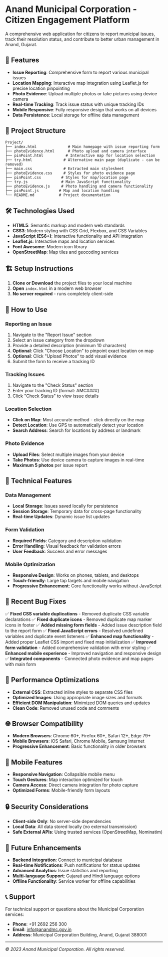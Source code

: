 # Anand Municipal Corporation - Citizen Engagement Platform

A comprehensive web application for citizens to report municipal issues, track their resolution status, and contribute to better urban management in Anand, Gujarat.

## 🚀 Features

- **Issue Reporting**: Comprehensive form to report various municipal issues
- **Location Mapping**: Interactive map integration using Leaflet.js for precise location pinpointing
- **Photo Evidence**: Upload multiple photos or take pictures using device camera
- **Real-time Tracking**: Track issue status with unique tracking IDs
- **Mobile Responsive**: Fully responsive design that works on all devices
- **Data Persistence**: Local storage for offline data management

## 📁 Project Structure

```
Project/
├── index.html              # Main homepage with issue reporting form
├── photoEvidence.html      # Photo upload and camera interface
├── pinPoint.html          # Interactive map for location selection
├── try.html              # Alternative main page (duplicate - can be removed)
├── main.css              # Extracted main stylesheet
├── photoEvidence.css     # Styles for photo evidence page
├── pinPoint.css         # Styles for map/location page
├── try.js               # Main JavaScript functionality
├── photoEvidence.js     # Photo handling and camera functionality
├── pinPoint.js         # Map and location handling
└── README.md           # Project documentation
```

## 🛠️ Technologies Used

- **HTML5**: Semantic markup and modern web standards
- **CSS3**: Modern styling with CSS Grid, Flexbox, and CSS Variables
- **JavaScript (ES6+)**: Interactive functionality and API integration
- **Leaflet.js**: Interactive maps and location services
- **Font Awesome**: Modern icon library
- **OpenStreetMap**: Map tiles and geocoding services

## 🏗️ Setup Instructions

1. **Clone or Download** the project files to your local machine
2. **Open** `index.html` in a modern web browser
3. **No server required** - runs completely client-side

## 🎯 How to Use

### Reporting an Issue
1. Navigate to the "Report Issue" section
2. Select an issue category from the dropdown
3. Provide a detailed description (minimum 10 characters)
4. **Optional**: Click "Choose Location" to pinpoint exact location on map
5. **Optional**: Click "Upload Photos" to add visual evidence
6. Submit the form to receive a tracking ID

### Tracking Issues
1. Navigate to the "Check Status" section
2. Enter your tracking ID (format: AMC####)
3. Click "Check Status" to view issue details

### Location Selection
- **Click on Map**: Most accurate method - click directly on the map
- **Detect Location**: Use GPS to automatically detect your location
- **Search Address**: Search for locations by address or landmark

### Photo Evidence
- **Upload Files**: Select multiple images from your device
- **Take Photos**: Use device camera to capture images in real-time
- **Maximum 5 photos** per issue report

## 🔧 Technical Features

### Data Management
- **Local Storage**: Issues saved locally for persistence
- **Session Storage**: Temporary data for cross-page functionality
- **Real-time Updates**: Dynamic issue list updates

### Form Validation
- **Required Fields**: Category and description validation
- **Error Handling**: Visual feedback for validation errors
- **User Feedback**: Success and error messages

### Mobile Optimization
- **Responsive Design**: Works on phones, tablets, and desktops
- **Touch-friendly**: Large tap targets and mobile navigation
- **Progressive Enhancement**: Core functionality works without JavaScript

## 🐛 Recent Bug Fixes

✅ **Fixed CSS variable duplications** - Removed duplicate CSS variable declarations
✅ **Fixed duplicate icons** - Removed duplicate map marker icons in footer
✅ **Added missing form fields** - Added issue description field to the report form
✅ **Fixed JavaScript errors** - Resolved undefined variables and duplicate event listeners
✅ **Enhanced map functionality** - Added proper Leaflet CSS import and fixed map initialization
✅ **Improved form validation** - Added comprehensive validation with error styling
✅ **Enhanced mobile experience** - Improved navigation and responsive design
✅ **Integrated components** - Connected photo evidence and map pages with main form

## 🚀 Performance Optimizations

- **External CSS**: Extracted inline styles to separate CSS files
- **Optimized Images**: Using appropriate image sizes and formats
- **Efficient DOM Manipulation**: Minimized DOM queries and updates
- **Clean Code**: Removed unused code and comments

## 🌐 Browser Compatibility

- **Modern Browsers**: Chrome 60+, Firefox 60+, Safari 12+, Edge 79+
- **Mobile Browsers**: iOS Safari, Chrome Mobile, Samsung Internet
- **Progressive Enhancement**: Basic functionality in older browsers

## 📱 Mobile Features

- **Responsive Navigation**: Collapsible mobile menu
- **Touch Gestures**: Map interaction optimized for touch
- **Camera Access**: Direct camera integration for photo capture
- **Optimized Forms**: Mobile-friendly form layouts

## 🔒 Security Considerations

- **Client-side Only**: No server-side dependencies
- **Local Data**: All data stored locally (no external transmission)
- **Safe External APIs**: Using trusted services (OpenStreetMap, Nominatim)

## 🚀 Future Enhancements

- **Backend Integration**: Connect to municipal database
- **Real-time Notifications**: Push notifications for status updates
- **Advanced Analytics**: Issue statistics and reporting
- **Multi-language Support**: Gujarati and Hindi language options
- **Offline Functionality**: Service worker for offline capabilities

## 📞 Support

For technical support or questions about the Municipal Corporation services:
- **Phone**: +91 2692 256 300
- **Email**: info@anandmc.gov.in
- **Address**: Municipal Corporation Building, Anand, Gujarat 388001

---
*© 2023 Anand Municipal Corporation. All rights reserved.*
